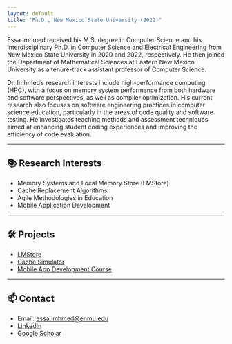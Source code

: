 ```yaml
---
layout: default
title: "Ph.D., New Mexico State University (2022)"
---
```


<!-- # Dr. Essa Imhmed -->
Essa Imhmed received his M.S. degree in Computer Science and his interdisciplinary Ph.D. in Computer Science and Electrical Engineering from New Mexico State University in 2020 and 2022, respectively. He then joined the Department of Mathematical Sciences at Eastern New Mexico University as a tenure-track assistant professor of Computer Science.

Dr. Imhmed’s research interests include high-performance computing (HPC), with a focus on memory system performance from both hardware and software perspectives, as well as compiler optimization. His current research also focuses on software engineering practices in computer science education, particularly in the areas of code quality and software testing. He investigates teaching methods and assessment techniques aimed at enhancing student coding experiences and improving the efficiency of code evaluation.
<!-- Assistant Professor of Computer Science  
Eastern New Mexico University  
JWLA 211 K | your.email@enmu.edu -->

---

## 📚 Research Interests
- Memory Systems and Local Memory Store (LMStore)
- Cache Replacement Algorithms
- Agile Methodologies in Education
- Mobile Application Development

---

## 🛠️ Projects
- [LMStore](https://github.com/essa-imhmed/LMStore)
- [Cache Simulator](https://github.com/essa-imhmed/Cache-Simulator)
- [Mobile App Development Course](https://github.com/essa-imhmed/Mobile-App-Development)

---

## 📫 Contact
- Email: essa.imhmed@enmu.edu
- [LinkedIn](https://www.linkedin.com/in/yourname)
- [Google Scholar](https://scholar.google.com/citations?user=xxxx)
